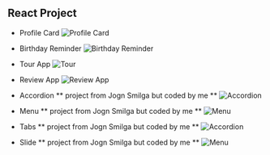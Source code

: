 ## React Project

* Profile Card 
![Profile Card](./React_Projects/birthday_reminder/src/asset/images/profile-card.jpg)

* Birthday Reminder
![Birthday Reminder](./React_Projects/birthday_reminder/src/asset/images/birthday-reminder.jpg)

* Tour App
![Tour](./React_Projects/birthday_reminder/src/asset/images/tours.jpg)

* Review App
![Review App](./React_Projects/birthday_reminder/src/asset/images/review.jpg)

* Accordion
** project from Jogn Smilga but coded by me **
![Accordion](./React_Projects/birthday_reminder/src/asset/images/accordion.jpg)

* Menu
** project from Jogn Smilga but coded by me **
![Menu](./React_Projects/birthday_reminder/src/asset/images/menu.jpg)

* Tabs
** project from Jogn Smilga but coded by me **
![Accordion](./React_Projects/birthday_reminder/src/asset/images/tabs.jpg)

* Slide
** project from Jogn Smilga but coded by me **
![Menu](./React_Projects/birthday_reminder/src/asset/images/slide.jpg)
